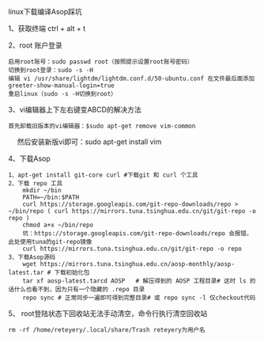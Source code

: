 linux下载编译Asop踩坑

1、获取终端 ctrl + alt + t

2、root 账户登录

	启用root账号：sudo passwd root（按照提示设置root账号密码）
	切换到root登录：sudo -s -H
	编辑 vi /usr/share/lightdm/lightdm.conf.d/50-ubuntu.conf 在文件最后面添加 greeter-show-manual-login=true
	重启linux（sudo -s -H切换到root）

3、vi编辑器上下左右键变ABCD的解决方法

	首先卸载旧版本的vi编辑器：$sudo apt-get remove vim-common
　  然后安装新版vi即可：sudo apt-get install vim

4、下载Asop

	1、apt-get install git-core curl #下载git 和 curl 个工具
	2、下载 repo 工具
		mkdir ~/bin
		PATH=~/bin:$PATH
		curl https://storage.googleapis.com/git-repo-downloads/repo > ~/bin/repo ( curl https://mirrors.tuna.tsinghua.edu.cn/git/git-repo -o repo )
		chmod a+x ~/bin/repo
		坑：https://storage.googleapis.com/git-repo-downloads/repo 会报错，此处使用tuna的git-repo镜像
		curl https://mirrors.tuna.tsinghua.edu.cn/git/git-repo -o repo
	3、下载Asop源码
		wget https://mirrors.tuna.tsinghua.edu.cn/aosp-monthly/aosp-latest.tar # 下载初始化包
		tar xf aosp-latest.tarcd AOSP   # 解压得到的 AOSP 工程目录# 这时 ls 的话什么也看不到，因为只有一个隐藏的 .repo 目录
		repo sync # 正常同步一遍即可得到完整目录# 或 repo sync -l 仅checkout代码

5、 root登陆状态下回收站无法手动清空，命令行执行清空回收站

	rm -rf /home/reteyery/.local/share/Trash reteyery为用户名
